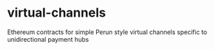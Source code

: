 # virtual-channels
Ethereum contracts for simple Perun style virtual channels specific to unidirectional payment hubs
